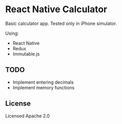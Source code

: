 React Native Calculator
=======================

Basic calculator app. Tested only in iPhone simulator.

Using:
* React Native
* Redux
* Immutable.js


## TODO
* Implement entering decimals
* Implement memory functions

## License

Licensed Apache 2.0
